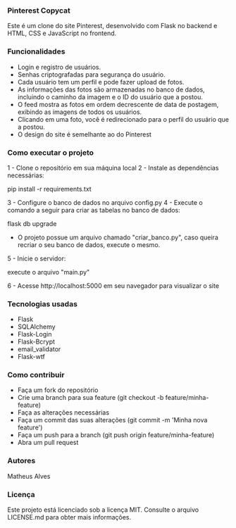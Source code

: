 ### Pinterest Copycat

Este é um clone do site Pinterest, desenvolvido com Flask no backend e HTML, CSS e JavaScript no frontend.

### Funcionalidades

- Login e registro de usuários.
- Senhas criptografadas para segurança do usuário.
- Cada usuário tem um perfil e pode fazer upload de fotos.
- As informações das fotos são armazenadas no banco de dados, incluindo o caminho da imagem e o ID do usuário que a postou.
- O feed mostra as fotos em ordem decrescente de data de postagem, exibindo as imagens de todos os usuários.
- Clicando em uma foto, você é redirecionado para o perfil do usuário que a postou.
- O design do site é semelhante ao do Pinterest

### Como executar o projeto
1 - Clone o repositório em sua máquina local
2 - Instale as dependências necessárias:

pip install -r requirements.txt

3 - Configure o banco de dados no arquivo config.py
4 - Execute o comando a seguir para criar as tabelas no banco de dados:

flask db upgrade

- O projeto possue um arquivo chamado "criar_banco.py",
caso queira recriar o seu banco de dados, execute o mesmo.

5 - Inicie o servidor:

execute o arquivo "main.py"

6 - Acesse http://localhost:5000 em seu navegador para visualizar o site

### Tecnologias usadas
- Flask
- SQLAlchemy
- Flask-Login
- Flask-Bcrypt
- email_validator
- Flask-wtf

### Como contribuir
- Faça um fork do repositório
- Crie uma branch para sua feature (git checkout -b feature/minha-feature)
- Faça as alterações necessárias
- Faça um commit das suas alterações (git commit -m 'Minha nova feature')
- Faça um push para a branch (git push origin feature/minha-feature)
- Abra um pull request

### Autores
Matheus Alves

### Licença
Este projeto está licenciado sob a licença MIT. Consulte o arquivo LICENSE.md para obter mais informações.












